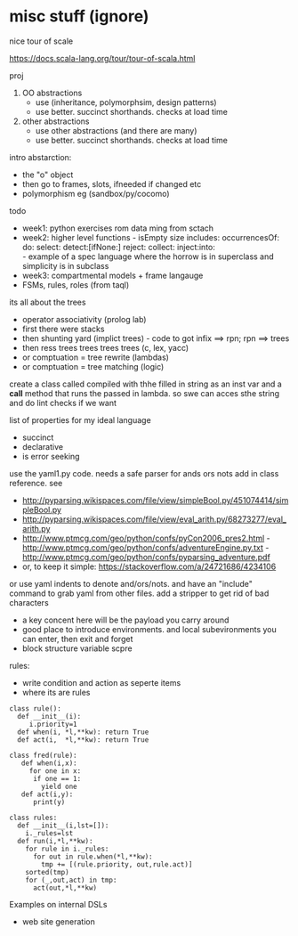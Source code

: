 # misc stuff (ignore)

nice tour of scale

https://docs.scala-lang.org/tour/tour-of-scala.html

proj

1. OO abstractions 
     - use (inheritance, polymorphsim, design patterns)
     - use better. succinct shorthands. checks at load time
2. other abstractions
     - use other abstractions (and there are many)
     - use better. succinct shorthands. checks at load time

intro abstarction:

- the "o" object
- then go to frames, slots, ifneeded if changed etc
- polymorphism eg (sandbox/py/cocomo)

todo

- week1: python exercises rom data ming from sctach
- week2: higher level functions 
       - isEmpty  size  includes:  occurrencesOf: do:  select:  detect:[ifNone:]  reject:  collect:  inject:into:   
       - example of a spec language where the horrow is in superclass and simplicity is in subclass
- week3: compartmental models + frame langauge
- FSMs, rules, roles (from taql)


its all about the trees

- operator associativity (prolog lab)
- first there were stacks
- then shunting yard (implict trees)
       - code to got infix ==> rpn; rpn ==> trees
- then ress trees trees trees trees (c, lex, yacc)
- or comptuation = tree rewrite (lambdas)
- or comptuation = tree matching (logic)

create a class called compiled with thhe filled in string as an inst var and a __call__ method that runs the passed in lambda. so swe can acces sthe string and do lint checks if we want

list of properties for my ideal language

- succinct
- declarative
- is error seeking

use the yaml1.py code. needs a safe parser for ands ors nots add in class reference. see

- http://pyparsing.wikispaces.com/file/view/simpleBool.py/451074414/simpleBool.py
- http://pyparsing.wikispaces.com/file/view/eval_arith.py/68273277/eval_arith.py
- http://www.ptmcg.com/geo/python/confs/pyCon2006_pres2.html
       - http://www.ptmcg.com/geo/python/confs/adventureEngine.py.txt
       - http://www.ptmcg.com/geo/python/confs/pyparsing_adventure.pdf
- or, to keep it simple: https://stackoverflow.com/a/24721686/4234106

or use yaml indents to denote and/ors/nots. and have an "include" command to grab yaml from other files.
add a stripper to get rid of bad characters

- a key concent here will be the payload you carry around
- good place to introduce environments. and local subevironments you can enter, then exit and forget
- block structure variable scpre


rules:
- write condition and action as seperte items
- where its are rules

```
class rule():
  def __init__(i):
     i.priority=1
  def when(i, *l,**kw): return True
  def act(i,  *l,**kw): return True

class fred(rule):
   def when(i,x):
     for one in x:
      if one == 1:
        yield one
   def act(i,y):
      print(y)

class rules:
  def __init__(i,lst=[]):
    i._rules=lst
  def run(i,*l,**kw):
    for rule in i._rules:
      for out in rule.when(*l,**kw):
        tmp += [(rule.priority, out,rule.act)]
    sorted(tmp)
    for (_,out,act) in tmp:
      act(out,*l,**kw)
```   
 
 Examples on internal DSLs
 
 - web site generation
 

